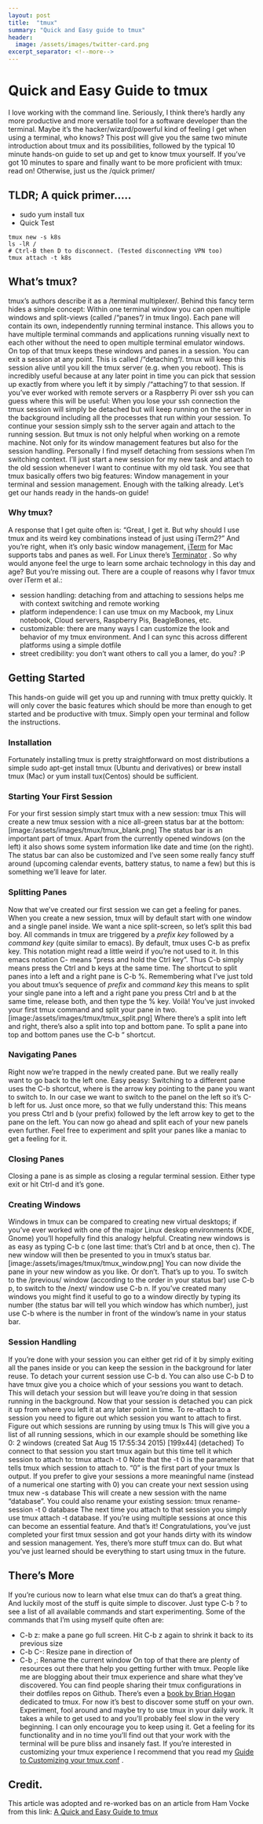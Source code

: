 ```yaml
---
layout: post
title:  "tmux"
summary: "Quick and Easy guide to tmux"
header:
  image: /assets/images/twitter-card.png
excerpt_separator: <!--more-->
---
```

# Quick and Easy Guide to tmux
 I love working with the command line. Seriously, I think there’s hardly any more productive and more versatile tool for a software developer than the terminal. Maybe it’s the hacker/wizard/powerful kind of feeling I get when using a terminal, who knows?
This post will give you the same two minute introduction about tmux and its possibilities, followed by the typical 10 minute hands-on guide to set up and get to know tmux yourself. If you’ve got 10 minutes to spare and finally want to be more proficient with tmux: read on! Otherwise, just us the /quick primer/

## TLDR; A quick primer…..
* sudo yum install tux
* Quick Test
```
tmux new -s k8s
ls -lR /
# Ctrl-B then D to disconnect. (Tested disconnecting VPN too)
tmux attach -t k8s

```
## What’s tmux?
tmux’s authors describe it as a /terminal multiplexer/. Behind this fancy term hides a simple concept: Within one terminal window you can open multiple windows and split-views (called /“panes”/ in tmux lingo). Each pane will contain its own, independently running terminal instance. This allows you to have multiple terminal commands and applications running visually next to each other without the need to open multiple terminal emulator windows.
On top of that tmux keeps these windows and panes in a session. You can exit a session at any point. This is called /“detaching”/. tmux will keep this session alive until you kill the tmux server (e.g. when you reboot). This is incredibly useful because at any later point in time you can pick that session up exactly from where you left it by simply /“attaching”/ to that session.
If you’ve ever worked with remote servers or a Raspberry Pi over ssh you can guess where this will be useful: When you lose your ssh connection the tmux session will simply be detached but will keep running on the server in the background including all the processes that run within your session. To continue your session simply ssh to the server again and attach to the running session.
But tmux is not only helpful when working on a remote machine. Not only for its window management features but also for the session handling. Personally I find myself detaching from sessions when I’m switching context. I’ll just start a new session for my new task and attach to the old session whenever I want to continue with my old task.
You see that tmux basically offers two big features: Window management in your terminal and session management.  Enough with the talking already. Let’s get our hands ready in the hands-on guide!
### Why tmux?
A response that I get quite often is: “Great, I get it. But why should I use tmux and its weird key combinations instead of just using iTerm2?”
And you’re right, when it’s only basic window management,  [iTerm](http://iterm2.com/)  for Mac supports tabs and panes as well. For Linux there’s  [Terminator](http://gnometerminator.blogspot.com/p/introduction.html) . So why would anyone feel the urge to learn some archaic technology in this day and age?
But you’re missing out. There are a couple of reasons why I favor tmux over iTerm et al.:
* session handling: detaching from and attaching to sessions helps me with context switching and remote working
* platform independence: I can use tmux on my Macbook, my Linux notebook, Cloud servers, Raspberry Pis, BeagleBones, etc.
* customizable: there are many ways I can customize the look and behavior of my tmux environment. And I can sync this across different platforms using a simple dotfile
* street credibility: you don’t want others to call you a lamer, do you? :P
## Getting Started
This hands-on guide will get you up and running with tmux pretty quickly. It will only cover the basic features which should be more than enough to get started and be productive with tmux. Simply open your terminal and follow the instructions.
### Installation
Fortunately installing tmux is pretty straightforward on most distributions a simple sudo apt-get install tmux (Ubuntu and derivatives) or brew install tmux (Mac) or yum install tux(Centos) should be sufficient.
### Starting Your First Session
For your first session simply start tmux with a new session:
tmux
This will create a new tmux session with a nice all-green status bar at the bottom:
[image:/assets/images/tmux/tmux_blank.png]
The status bar is an important part of tmux. Apart from the currently opened windows (on the left) it also shows some system information like date and time (on the right). The status bar can also be customized and I’ve seen some really fancy stuff around (upcoming calendar events, battery status, to name a few) but this is something we’ll leave for later.
### Splitting Panes
Now that we’ve created our first session we can get a feeling for panes. When you create a new session, tmux will by default start with one window and a single panel inside. We want a nice split-screen, so let’s split this bad boy.
All commands in tmux are triggered by a *prefix key* followed by a *command key* (quite similar to emacs). By default, tmux uses C-b as prefix key. This notation might read a little weird if you’re not used to it. In this emacs notation C- means “press and hold the Ctrl key”. Thus C-b simply means press the Ctrl and b keys at the same time.
The shortcut to split panes into a left and a right pane is C-b %. Remembering what I’ve just told you about tmux’s sequence of *prefix* and *command key* this means to split your single pane into a left and a right pane you press Ctrl and b at the same time, release both, and then type the % key. Voilà! You’ve just invoked your first tmux command and split your pane in two.
[image:/assets/images/tmux/tmux_split.png]
Where there’s a split into left and right, there’s also a split into top and bottom pane. To split a pane into top and bottom panes use the C-b “ shortcut.
### Navigating Panes
Right now we’re trapped in the newly created pane. But we really really want to go back to the left one. Easy peasy: Switching to a different pane uses the C-b <arrow key> shortcut, where <arrow key> is the arrow key pointing to the pane you want to switch to. In our case we want to switch to the panel on the left so it’s C-b left for us. Just once more, so that we fully understand this: This means you press Ctrl and b (your prefix) followed by the left arrow key to get to the pane on the left.
You can now go ahead and split each of your new panels even further. Feel free to experiment and split your panes like a maniac to get a feeling for it.
### Closing Panes
Closing a pane is as simple as closing a regular terminal session. Either type exit or hit Ctrl-d and it’s gone.
### Creating Windows
Windows in tmux can be compared to creating new virtual desktops; if you’ve ever worked with one of the major Linux deskop environments (KDE, Gnome) you’ll hopefully find this analogy helpful.
Creating new windows is as easy as typing C-b c (one last time: that’s Ctrl and b at once, then c). The new window will then be presented to you in tmux’s status bar.
[image:/assets/images/tmux/tmux_window.png]
You can now divide the pane in your new window as you like. Or don’t. That’s up to you.
To switch to the /previous/ window (according to the order in your status bar) use C-b p, to switch to the /next/ window use C-b n. If you’ve created many windows you might find it useful to go to a window directly by typing its number (the status bar will tell you which window has which number), just use C-b <number> where <number> is the number in front of the window’s name in your status bar.
### Session Handling
If you’re done with your session you can either get rid of it by simply exiting all the panes inside or you can keep the session in the background for later reuse.
To detach your current session use C-b d. You can also use C-b D to have tmux give you a choice which of your sessions you want to detach. This will detach your session but will leave you’re doing in that session running in the background.
Now that your session is detached you can pick it up from where you left it at any later point in time. To re-attach to a session you need to figure out which session you want to attach to first. Figure out which sessions are running by using
tmux ls
This will give you a list of all running sessions, which in our example should be something like
0: 2 windows (created Sat Aug 15 17:55:34 2015) [199x44] (detached)
To connect to that session you start tmux again but this time tell it which session to attach to:
tmux attach -t 0
Note that the -t 0 is the parameter that tells tmux which session to attach to. “0” is the first part of your tmux ls output.
If you prefer to give your sessions a more meaningful name (instead of a numerical one starting with 0) you can create your next session using
tmux new -s database
This will create a new session with the name “database”.
You could also rename your existing session:
tmux rename-session -t 0 database
The next time you attach to that session you simply use tmux attach -t database. If you’re using multiple sessions at once this can become an essential feature.
And that’s it! Congratulations, you’ve just completed your first tmux session and got your hands dirty with its window and session management. Yes, there’s more stuff tmux can do. But what you’ve just learned should be everything to start using tmux in the future.
## There’s More
If you’re curious now to learn what else tmux can do that’s a great thing. And luckily most of the stuff is quite simple to discover. Just type C-b ? to see a list of all available commands and start experimenting.
Some of the commands that I’m using myself quite often are:
* C-b z: make a pane go full screen. Hit C-b z again to shrink it back to its previous size
* C-b C-<arrow key>: Resize pane in direction of <arrow key>
* C-b ,: Rename the current window
On top of that there are plenty of resources out there that help you getting further with tmux. People like me are blogging about their tmux experience and share what they’ve discovered. You can find people sharing their tmux configurations in their dotfiles repos on Github. There’s even a  [book by Brian Hogan](https://pragprog.com/book/bhtmux/tmux)  dedicated to tmux.
For now it’s best to discover some stuff on your own. Experiment, fool around and maybe try to use tmux in your daily work. It takes a while to get used to and you’ll probably feel slow in the very beginning. I can only encourage you to keep using it. Get a feeling for its functionality and in no time you’ll find out that your work with the terminal will be pure bliss and insanely fast.
If you’re interested in customizing your tmux experience I recommend that you read my  [Guide to Customizing your tmux.conf](https://www.hamvocke.com/blog/a-guide-to-customizing-your-tmux-conf/) .

## Credit.
This article was adopted and re-worked bas on an article from Ham Vocke from this link: [A Quick and Easy Guide to tmux](https://www.hamvocke.com/blog/a-quick-and-easy-guide-to-tmux/)


